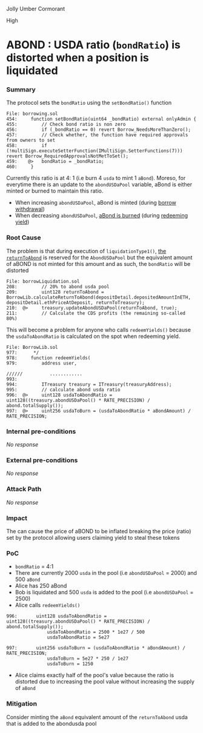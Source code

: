 Jolly Umber Cormorant

High

# ABOND : USDA  ratio (`bondRatio`)  is distorted when a position is liquidated

### Summary

The protocol sets the `bondRatio` using the `setBondRatio()` function

```solidity
File: borrowing.sol
454:     function setBondRatio(uint64 _bondRatio) external onlyAdmin {
455:         // Check bond ratio is non zero
456:         if (_bondRatio == 0) revert Borrow_NeedsMoreThanZero();
457:         // Check whether, the function have required approvals from owners to set
458:         if (!multiSign.executeSetterFunction(IMultiSign.SetterFunctions(7))) revert Borrow_RequiredApprovalsNotMetToSet();
459:    @>   bondRatio = _bondRatio;
460:     }

```

Currently this ratio is at 4: 1 (i.e burn 4 `usda` to mint 1 `aBond`).
Moreso, for everytime there is an update to the `abondUSDaPool` variable, aBond is either minted or burned to maintain this ratio.

- When increasing `abondUSDaPool`, aBond is minted (during [borrow withdrawal](https://github.com/sherlock-audit/2024-11-autonomint/blob/main/Blockchain/Blockchian/contracts/lib/BorrowLib.sol#L853-L861))
- When decreasing `abondUSDaPool`, [aBond is burned](https://github.com/sherlock-audit/2024-11-autonomint/blob/main/Blockchain/Blockchian/contracts/lib/BorrowLib.sol#L1032) (during [redeeming yield](https://github.com/sherlock-audit/2024-11-autonomint/blob/main/Blockchain/Blockchian/contracts/lib/BorrowLib.sol#L999))

### Root Cause

The problem is that during execution of `liquidationType1()`, [the `returnToAbond`](https://github.com/sherlock-audit/2024-11-autonomint/blob/main/Blockchain/Blockchian/contracts/Core_logic/borrowLiquidation.sol#L209-L210) is reserved for the `AbondUSDaPool` but the equivalent amount of aBOND is not minted for this amount  and as such, the `bondRatio` will be distorted



```solidity
File: borrowLiquidation.sol
208:         // 20% to abond usda pool
209:         uint128 returnToAbond = BorrowLib.calculateReturnToAbond(depositDetail.depositedAmountInETH, depositDetail.ethPriceAtDeposit, returnToTreasury);
210:  @>     treasury.updateAbondUSDaPool(returnToAbond, true);
211:         // Calculate the CDS profits (the remaining so-called 80%)

```

This will become a problem for anyone who calls `redeemYields()` because the `usdaToAbondRatio` is calculated on the spot when redeeming yield. 


```solidity
File: BorrowLib.sol
977:      */
978:     function redeemYields(
979:         address user,

//////          ............
993: 
994:         ITreasury treasury = ITreasury(treasuryAddress);
995:         // calculate abond usda ratio
996:  @>     uint128 usdaToAbondRatio = uint128((treasury.abondUSDaPool() * RATE_PRECISION) / abond.totalSupply());
997:  @>     uint256 usdaToBurn = (usdaToAbondRatio * aBondAmount) / RATE_PRECISION;

```

### Internal pre-conditions

_No response_

### External pre-conditions

_No response_

### Attack Path

_No response_

### Impact

The can cause the price of aBOND to be inflated breaking the price (ratio) set by the protocol allowing users claiming yield to steal these tokens

### PoC

- `bondRatio` = 4:1
- There are currently 2000 `usda` in the pool (i.e `abondUSDaPool` = 2000) and 500 `aBond` 
- Alice has 250 aBond
- Bob is liquidated and 500 `usda` is added to the pool  (i.e `abondUSDaPool` = 2500)
- Alice calls `redeemYields()`
```solidity
996:       uint128 usdaToAbondRatio = uint128((treasury.abondUSDaPool() * RATE_PRECISION) / abond.totalSupply());
               usdaToAbondRatio = 2500 * 1e27 / 500
               usdaToAbondRatio = 5e27

997:       uint256 usdaToBurn = (usdaToAbondRatio * aBondAmount) / RATE_PRECISION;
               usdaToBurn = 5e27 * 250 / 1e27
               usdaToBurn = 1250
```

- Alice claims exactly half of the pool's value because the ratio is distorted due to increasing the pool value without increasing the supply of `aBond`

### Mitigation

Consider minting the `aBond` equivalent amount of the `returnToAbond` usda that is added to the abondusda pool